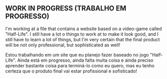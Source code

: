 WORK IN PROGRESS (TRABALHO EM PROGRESSO)
-----------------------------------------------------------------------------------------------------------------------------------------------------------------------------------
I'm working at a file that contains a website based on a video-game called "Half-Life". I still have a lot o things to work at to make it look good, and I still have to learn a lot of things, but I'm very certain that the final product will be not only professional, but sophisticated as well!

Estou trabalhando em um site que eu planejo fazer baseado no jogo "Half-Life". Ainda está em progresso, ainda falta muita coisa e ainda preciso aprender bastante coisa para terminá-lo como eu quero, mas eu tenho certeza que o produto final vai estar profissional e sofisticado! 
